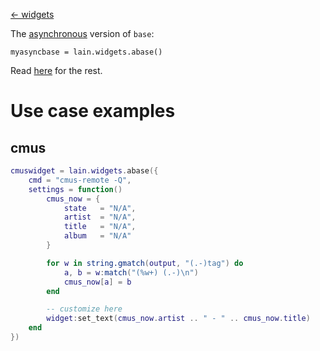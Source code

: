 [<- widgets](https://github.com/copycat-killer/lain/wiki/Widgets)

The [asynchronous](https://github.com/copycat-killer/lain/issues/128) version of `base`:

	myasyncbase = lain.widgets.abase()

Read [here](https://github.com/copycat-killer/lain/wiki/base) for the rest.

Use case examples
========

cmus
----

```lua
cmuswidget = lain.widgets.abase({
    cmd = "cmus-remote -Q",
    settings = function()
        cmus_now = {
            state   = "N/A",
            artist  = "N/A",
            title   = "N/A",
            album   = "N/A"
        }

        for w in string.gmatch(output, "(.-)tag") do
            a, b = w:match("(%w+) (.-)\n")
            cmus_now[a] = b
        end

        -- customize here
        widget:set_text(cmus_now.artist .. " - " .. cmus_now.title)
    end
})
```